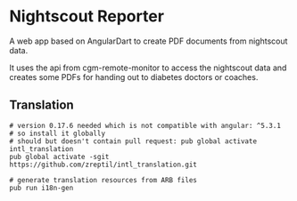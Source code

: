 # Nightscout Reporter

A web app based on AngularDart to create PDF documents from nightscout data.

It uses the api from cgm-remote-monitor to access the nightscout data and 
creates some PDFs for handing out to diabetes doctors or coaches.  

## Translation

```
# version 0.17.6 needed which is not compatible with angular: ^5.3.1
# so install it globally
# should but doesn't contain pull request: pub global activate intl_translation
pub global activate -sgit https://github.com/zreptil/intl_translation.git

# generate translation resources from ARB files
pub run i18n-gen
```